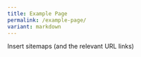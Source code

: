 ```yaml
---
title: Example Page
permalink: /example-page/
variant: markdown
---
```

Insert sitemaps (and the relevant URL links)